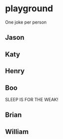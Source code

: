 # playground

One joke per person

## Jason

## Katy

## Henry

## Boo
SLEEP IS FOR THE WEAK!
## Brian

## William